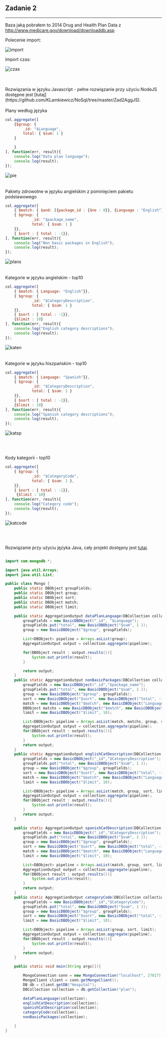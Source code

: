 ## Zadanie 2

___

Baza jaką pobrałem to 2014 Drug and Health Plan Data z http://www.medicare.gov/download/downloaddb.asp


Polecenie import:

![import](https://github.com/KLamkiewicz/NoSql/blob/master/Images/importhospital.png)

Import czas:

![czas](https://github.com/KLamkiewicz/NoSql/blob/master/Images/hospimporttime.png)


<br/>
<br/>  
Rozwiązania w języku Javascript - pełne rozwiązanie przy użyciu NodeJS dostępne jest [tutaj](https://github.com/KLamkiewicz/NoSql/tree/master/Zad2AggJS).
<br/>
<br/>  
Plany według języka

```javascript
col.aggregate([
	{$group: {
		_id: "$Language",
		total: { $sum: 1 }
	}

	}
], function(err, result){
	console.log("Data plan language");
	console.log(result);
});
```

![pie](https://github.com/KLamkiewicz/NoSql/blob/master/Images/wykresy/dataplanlanguage.png)
<br/>
<br/>  
Pakiety zdrowotne w języku angielskim z pominięciem pakietu podstawowego

```javascript
col.aggregate([
	{ $match: { $and: [{package_id : {$ne : 0}}, {Language : "English"}]}},
	{ $group: {
			_id: "$package_name",
			total: { $sum: 1 }
	}},
	{ $sort : { total : -1}},
], function(err, result){
	console.log("Non basic packages in English");
	console.log(result);
});
```

![plans](https://github.com/KLamkiewicz/NoSql/blob/master/Images/wykresy/englishpacketswithoutbasic.png)
<br/>
<br/>  
Kategorie w języku angielskim - top10

```javascript
col.aggregate([
	{ $match: { Language: "English"}},
	{ $group: {
			_id: "$CategoryDescription",
			total: { $sum: 1 }
	}},
	{ $sort : { total : -1}},
	{$limit : 10}
], function(err, result){
	console.log("English category descriptions");
	console.log(result);
});
```

![katen](https://github.com/KLamkiewicz/NoSql/blob/master/Images/wykresy/englishdescriptions.png)
<br/>
<br/>  
Kategorie w języku hiszpańskim - top10

```javascript
col.aggregate([
	{ $match: { Language: "Spanish"}},
	{ $group: {
			_id: "$CategoryDescription",
			total: { $sum: 1 }
	}},
	{ $sort : { total : -1}},
	{$limit : 10}
], function(err, result){
	console.log("Spanish category descriptions");
	console.log(result);
});
```

![katsp](https://github.com/KLamkiewicz/NoSql/blob/master/Images/wykresy/spanishdescriptions.png)

 
<br/>
<br/>     
        
Kody kategorii - top10 
```javascript
col.aggregate([
	{ $group: {
			_id: "$CategoryCode",
			total: { $sum: 1 },
	}},
	{ $sort : { total : -1}},
	 {$limit : 10}
], function(err, result){
	console.log("Category code");
	console.log(result);
});
```

![katcode](https://github.com/KLamkiewicz/NoSql/blob/master/Images/wykresy/categorycodetop.png)

<br/>
<br/>

Rozwiązanie przy użyciu języka Java, cały projekt dostępny jest [tutaj](https://github.com/KLamkiewicz/NoSql/tree/master/Zad2AggJava).

```java

import com.mongodb.*;

import java.util.Arrays;
import java.util.List;

public class Mongo {
    public static DBObject groupFields;
    public static DBObject group;
    public static DBObject sort;
    public static DBObject match;
    public static DBObject limit;

    public static AggregationOutput dataPlanLanguage(DBCollection collection){
        groupFields = new BasicDBObject("_id", "$Language");
        groupFields.put("total", new BasicDBObject("$sum", 1 ));
        group = new BasicDBObject("$group", groupFields);

        List<DBObject> pipeline = Arrays.asList(group);
        AggregationOutput output = collection.aggregate(pipeline);

        for(DBObject result : output.results()){
            System.out.println(result);
        }

        return output;
    }
    public static AggregationOutput nonBasicPackages(DBCollection collection){
        groupFields = new BasicDBObject("_id","$package_name");
        groupFields.put("total", new BasicDBObject("$sum", 1 ));
        group = new BasicDBObject("$group", groupFields);
        sort = new BasicDBObject("$sort", new BasicDBObject("total", -1));
        match = new BasicDBObject("$match", new BasicDBObject("Language", "English"));
        DBObject matchs = new BasicDBObject("$match", new BasicDBObject("package_id", new BasicDBObject("$ne", 0)));
        limit = new BasicDBObject("$limit", 10);

        List<DBObject> pipeline = Arrays.asList(match, matchs, group, sort, limit);
        AggregationOutput output = collection.aggregate(pipeline);
        for(DBObject result : output.results()){
            System.out.println(result);
        }
        return output;
    }
    public static AggregationOutput englishCatDescription(DBCollection collection){
        groupFields = new BasicDBObject("_id","$CategoryDescription");
        groupFields.put("total", new BasicDBObject("$sum", 1 ));
        group = new BasicDBObject("$group", groupFields);
        sort = new BasicDBObject("$sort", new BasicDBObject("total", -1));
        match = new BasicDBObject("$match", new BasicDBObject("Language", "English"));
        limit = new BasicDBObject("$limit", 10);

        List<DBObject> pipeline = Arrays.asList(match, group, sort, limit);
        AggregationOutput output = collection.aggregate(pipeline);
        for(DBObject result : output.results()){
            System.out.println(result);
        }
        return output;
    }

    public static AggregationOutput spanishCatDescription(DBCollection collection){
        groupFields = new BasicDBObject("_id","$CategoryDescription");
        groupFields.put("total", new BasicDBObject("$sum", 1 ));
        group = new BasicDBObject("$group", groupFields);
        sort = new BasicDBObject("$sort", new BasicDBObject("total", -1));
        match = new BasicDBObject("$match", new BasicDBObject("Language", "Spanish"));
        limit = new BasicDBObject("$limit", 10);

        List<DBObject> pipeline = Arrays.asList(match, group, sort, limit);
        AggregationOutput output = collection.aggregate(pipeline);
        for(DBObject result : output.results()){
            System.out.println(result);
        }
        return output;
    }
    public static AggregationOutput categoryCode(DBCollection collection){
        groupFields = new BasicDBObject("_id","$CategoryCode");
        groupFields.put("total", new BasicDBObject("$sum", 1 ));
        group = new BasicDBObject("$group", groupFields);
        sort = new BasicDBObject("$sort", new BasicDBObject("total", -1));
        limit = new BasicDBObject("$limit", 10);

        List<DBObject> pipeline = Arrays.asList(group, sort, limit);
        AggregationOutput output = collection.aggregate(pipeline);
        for(DBObject result : output.results()){
            System.out.println(result);
        }
        return output;
    }

    public static void main(String args[]){

        MongoConnection conn = new MongoConnection("localhost", 27017);
        MongoClient client = conn.getMongoClient();
        DB db = client.getDB("Hospital");
        DBCollection collection = db.getCollection("plan");

        dataPlanLanguage(collection);
        englishCatDescription(collection);
        spanishCatDescription(collection);
        categoryCode(collection);
        nonBasicPackages(collection);

    }
}

```




